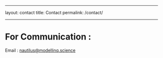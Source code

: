 ---
layout: contact
title: Contact
permalink: /contact/
___
# For Communication :
Email : nautilus@modellinq.science

